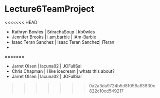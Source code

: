 # Lecture6TeamProject

<<<<<<< HEAD
- Kathryn Bowles | SrirachaSoup | kb0wles
- Jennifer Brooks | i.am.barbie | iAm-Barbie
- Isaac Teran Sanchez | Isaac Teran Sanchez| ITeran
- 
=======
- Jarret Olsen | lacuna02 | JOFullSail
- Chris Chapman | I like icecream | whats this about?
- Jarret Olsen | lacuna02 | JOFullSail

>>>>>>> 0a2a3da9724b5d81056a83830e822c10cd549217
